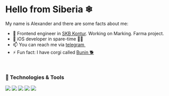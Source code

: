 # Hello from Siberia ❄

My name is Alexander and there are some facts about me:

- 👯 Frontend engineer in [SKB Kontur](https://kontur.ru/). Working on Marking. Farma project.
- 📱 iOS developer in spare-time 👨‍💻
- 📫 You can reach me via [telegram <img src="https://simpleicons.org/icons/telegram.svg" width="14px">](https://t.me/vodolazskikh)
- ⚡ Fun fact: I have corgi called [Bunin 🐕](https://en.wikipedia.org/wiki/Ivan_Bunin)
<br/>

### 🔧 Technologies & Tools

![](https://img.shields.io/badge/OS-macOS-informational?style=flat-square&logo=apple&logoColor=white&color=2bbc8a)
![](https://img.shields.io/badge/Code-JavaScript-informational?style=flat-square&logo=javascript&logoColor=white&color=2bbc8a)
![](https://img.shields.io/badge/Code-TypeScript-informational?style=flat-square&logo=typescript&logoColor=white&color=2bbc8a)
![](https://img.shields.io/badge/Code-React-informational?style=flat-square&logo=react&logoColor=white&color=2bbc8a)
![](https://img.shields.io/badge/Code-Swift-informational?style=flat-square&logo=swift&logoColor=white&color=2bbc8a)


